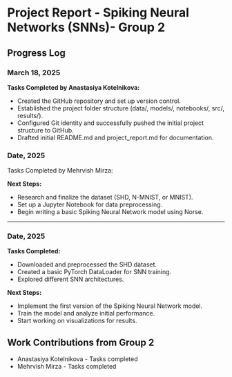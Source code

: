 # Project Report - Spiking Neural Networks (SNNs)- Group 2

## Progress Log

### March 18, 2025
**Tasks Completed by Anastasiya Kotelnikova:**
- Created the GitHub repository and set up version control.
- Established the project folder structure (data/, models/, notebooks/, src/, results/).
- Configured Git identity and successfully pushed the initial project structure to GitHub.
- Drafted initial README.md and project_report.md for documentation.

### Date, 2025
Tasks Completed by Mehrvish Mirza:


**Next Steps:**
- Research and finalize the dataset (SHD, N-MNIST, or MNIST).
- Set up a Jupyter Notebook for data preprocessing.
- Begin writing a basic Spiking Neural Network model using Norse.

---

### Date, 2025
**Tasks Completed:**
- Downloaded and preprocessed the SHD dataset.
- Created a basic PyTorch DataLoader for SNN training.
- Explored different SNN architectures.

**Next Steps:**
- Implement the first version of the Spiking Neural Network model.
- Train the model and analyze initial performance.
- Start working on visualizations for results.

## Work Contributions from Group 2
- Anastasiya Kotelnikova - Tasks completed
- Mehrvish Mirza - Tasks completed 
